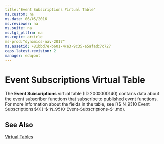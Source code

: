 ```yaml
---
title:"Event Subscriptions Virtual Table"
ms.custom: na
ms.date: 06/05/2016
ms.reviewer: na
ms.suite: na
ms.tgt_pltfrm: na
ms.topic: article
ms-prod:"dynamics-nav-2017"
ms.assetid: 481bbd7e-b601-4ce3-9c35-e5afadc7c727
caps.latest.revision: 2
manager: edupont
---
```

# Event Subscriptions Virtual Table
The **Event Subscriptions** virtual table \(ID 2000000140\) contains data about the event subscriber functions that subscribe to published event functions. For more information about the fields in the table, see [\($ N\_9510 Event Subscriptions $\)](-$-N_9510-Event-Subscriptions-$-.md).  
  
## See Also  
 [Virtual Tables](Virtual-Tables.md)